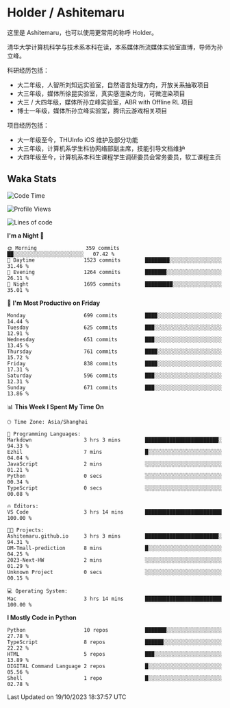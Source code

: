 # Holder / Ashitemaru

这里是 Ashitemaru，也可以使用更常用的称呼 Holder。

清华大学计算机科学与技术系本科在读，本系媒体所流媒体实验室直博，导师为孙立峰。

科研经历包括：

- 大二年级，人智所刘知远实验室，自然语言处理方向，开放关系抽取项目
- 大三年级，媒体所徐昆实验室，真实感渲染方向，可微渲染项目
- 大三 / 大四年级，媒体所孙立峰实验室，ABR with Offline RL 项目
- 博士一年级，媒体所孙立峰实验室，腾讯云游戏相关项目

项目经历包括：

- 大一年级至今，THUInfo iOS 维护及部分功能
- 大三年级，计算机系学生科协网络部副主席，技能引导文档维护
- 大四年级至今，计算机系本科生课程学生调研委员会常务委员，软工课程主页

## Waka Stats

<!--START_SECTION:waka-->
![Code Time](http://img.shields.io/badge/Code%20Time-1%2C018%20hrs%207%20mins-blue)

![Profile Views](http://img.shields.io/badge/Profile%20Views-17-blue)

![Lines of code](https://img.shields.io/badge/From%20Hello%20World%20I%27ve%20Written-3.2%20million%20lines%20of%20code-blue)

**I'm a Night 🦉** 

```text
🌞 Morning                359 commits         ██░░░░░░░░░░░░░░░░░░░░░░░   07.42 % 
🌆 Daytime                1523 commits        ████████░░░░░░░░░░░░░░░░░   31.46 % 
🌃 Evening                1264 commits        ███████░░░░░░░░░░░░░░░░░░   26.11 % 
🌙 Night                  1695 commits        █████████░░░░░░░░░░░░░░░░   35.01 % 
```
📅 **I'm Most Productive on Friday** 

```text
Monday                   699 commits         ████░░░░░░░░░░░░░░░░░░░░░   14.44 % 
Tuesday                  625 commits         ███░░░░░░░░░░░░░░░░░░░░░░   12.91 % 
Wednesday                651 commits         ███░░░░░░░░░░░░░░░░░░░░░░   13.45 % 
Thursday                 761 commits         ████░░░░░░░░░░░░░░░░░░░░░   15.72 % 
Friday                   838 commits         ████░░░░░░░░░░░░░░░░░░░░░   17.31 % 
Saturday                 596 commits         ███░░░░░░░░░░░░░░░░░░░░░░   12.31 % 
Sunday                   671 commits         ███░░░░░░░░░░░░░░░░░░░░░░   13.86 % 
```


📊 **This Week I Spent My Time On** 

```text
🕑︎ Time Zone: Asia/Shanghai

💬 Programming Languages: 
Markdown                 3 hrs 3 mins        ████████████████████████░   94.33 % 
Ezhil                    7 mins              █░░░░░░░░░░░░░░░░░░░░░░░░   04.04 % 
JavaScript               2 mins              ░░░░░░░░░░░░░░░░░░░░░░░░░   01.21 % 
Python                   0 secs              ░░░░░░░░░░░░░░░░░░░░░░░░░   00.34 % 
TypeScript               0 secs              ░░░░░░░░░░░░░░░░░░░░░░░░░   00.08 % 

🔥 Editors: 
VS Code                  3 hrs 14 mins       █████████████████████████   100.00 % 

🐱‍💻 Projects: 
Ashitemaru.github.io     3 hrs 3 mins        ████████████████████████░   94.31 % 
DM-Tmall-prediction      8 mins              █░░░░░░░░░░░░░░░░░░░░░░░░   04.25 % 
2023-Next-HW             2 mins              ░░░░░░░░░░░░░░░░░░░░░░░░░   01.29 % 
Unknown Project          0 secs              ░░░░░░░░░░░░░░░░░░░░░░░░░   00.15 % 

💻 Operating System: 
Mac                      3 hrs 14 mins       █████████████████████████   100.00 % 
```

**I Mostly Code in Python** 

```text
Python                   10 repos            ███████░░░░░░░░░░░░░░░░░░   27.78 % 
TypeScript               8 repos             ██████░░░░░░░░░░░░░░░░░░░   22.22 % 
HTML                     5 repos             ███░░░░░░░░░░░░░░░░░░░░░░   13.89 % 
DIGITAL Command Language 2 repos             █░░░░░░░░░░░░░░░░░░░░░░░░   05.56 % 
Shell                    1 repo              █░░░░░░░░░░░░░░░░░░░░░░░░   02.78 % 
```




 Last Updated on 19/10/2023 18:37:57 UTC
<!--END_SECTION:waka-->

<!--
**Ashitemaru/Ashitemaru** is a ✨ _special_ ✨ repository because its `README.md` (this file) appears on your GitHub profile.

Here are some ideas to get you started:

- 🔭 I’m currently working on ...
- 🌱 I’m currently learning ...
- 👯 I’m looking to collaborate on ...
- 🤔 I’m looking for help with ...
- 💬 Ask me about ...
- 📫 How to reach me: ...
- 😄 Pronouns: ...
- ⚡ Fun fact: ...
-->
